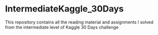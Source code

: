 # IntermediateKaggle_30Days
This repository contains all the reading material and assignments I solved from the intermediate level of Kaggle 30 Days challenge

